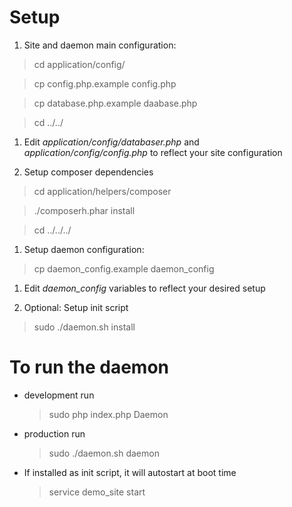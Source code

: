 Setup
=========================
1. Site and daemon main configuration:
  > cd application/config/

  > cp config.php.example config.php

  > cp database.php.example daabase.php

  > cd ../../

1. Edit *application/config/databaser.php* and *application/config/config.php* to reflect your site configuration

1. Setup composer dependencies
  > cd application/helpers/composer

  > ./composerh.phar install

  > cd ../../../

1. Setup daemon configuration:
  > cp daemon_config.example daemon_config

1. Edit *daemon_config* variables to reflect your desired setup

1. Optional: Setup init script
  > sudo ./daemon.sh install

To run the daemon
==============
- development run
  > sudo php index.php Daemon

- production run
  > sudo ./daemon.sh daemon

- If installed as init script, it will autostart at boot time
  > service demo_site start

